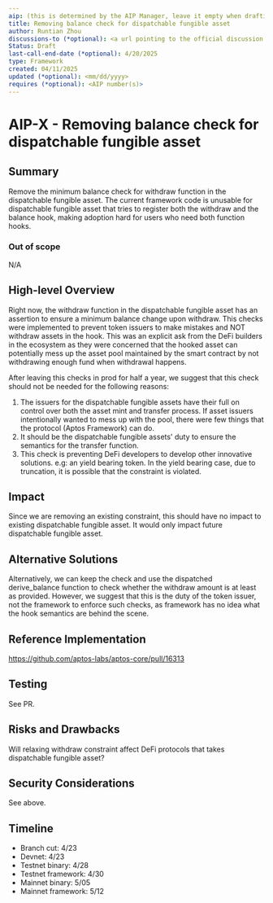 ```yaml
---
aip: (this is determined by the AIP Manager, leave it empty when drafting)
title: Removing balance check for dispatchable fungible asset
author: Runtian Zhou
discussions-to (*optional): <a url pointing to the official discussion thread>
Status: Draft
last-call-end-date (*optional): 4/20/2025
type: Framework
created: 04/11/2025
updated (*optional): <mm/dd/yyyy>
requires (*optional): <AIP number(s)>
---
```


# AIP-X - Removing balance check for dispatchable fungible asset
  
## Summary

Remove the minimum balance check for withdraw function in the dispatchable fungible asset.
The current framework code is unusable for dispatchable fungible asset that tries to register both the withdraw and the balance hook, making adoption hard for users who need both function hooks.

### Out of scope

N/A

## High-level Overview

Right now, the withdraw function in the dispatchable fungible asset has an assertion to ensure a minimum balance change upon withdraw. This checks were implemented to prevent token issuers
to make mistakes and NOT withdraw assets in the hook. This was an explicit ask from the DeFi builders in the ecosystem as they were concerned that the hooked asset can potentially mess up the 
asset pool maintained by the smart contract by not withdrawing enough fund when withdrawal happens.

After leaving this checks in prod for half a year, we suggest that this check should not be needed for the following reasons:
1. The issuers for the dispatchable fungible assets have their full on control over both the asset mint and transfer process. If asset issuers intentionally wanted to mess up with the pool, there were few things that the protocol (Aptos Framework) can do.
2. It should be the dispatchable fungible assets' duty to ensure the semantics for the transfer function.
3. This check is preventing DeFi developers to develop other innovative solutions. e.g: an yield bearing token. In the yield bearing case, due to truncation, it is possible that the constraint is violated.

## Impact

Since we are removing an existing constraint, this should have no impact to existing dispatchable fungible asset. It would only impact future dispatchable fungible asset.

## Alternative Solutions

Alternatively, we can keep the check and use the dispatched derive_balance function to check whether the withdraw amount is at least as provided. However, we suggest that this is the duty of the token issuer, not the framework to enforce such checks, as framework has no idea what the hook semantics are behind the scene.

## Reference Implementation

https://github.com/aptos-labs/aptos-core/pull/16313

## Testing 

See PR.

## Risks and Drawbacks

Will relaxing withdraw constraint affect DeFi protocols that takes dispatchable fungible asset? 

## Security Considerations

See above.

## Timeline

- Branch cut: 4/23
- Devnet: 4/23
- Testnet binary: 4/28
- Testnet framework: 4/30
- Mainnet binary: 5/05
- Mainnet framework: 5/12
